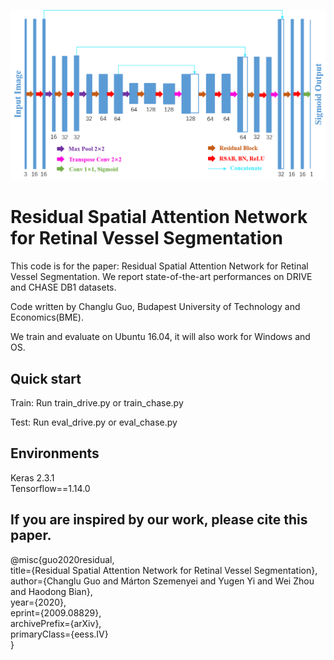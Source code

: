 ![RSAN](1.png?raw=true "RSAN")
# Residual Spatial Attention Network for Retinal Vessel Segmentation
This code is for the paper: Residual Spatial Attention Network for Retinal Vessel Segmentation. We report state-of-the-art performances on DRIVE and CHASE DB1 datasets.

Code written by Changlu Guo, Budapest University of Technology and Economics(BME).


We train and evaluate on Ubuntu 16.04, it will also work for Windows and OS.

## Quick start 

Train:
Run train_drive.py or train_chase.py

Test:
Run eval_drive.py or eval_chase.py


## Environments
Keras 2.3.1  <br>
Tensorflow==1.14.0 <br>


## If you are inspired by our work, please cite this paper.

@misc{guo2020residual, <br>
    title={Residual Spatial Attention Network for Retinal Vessel Segmentation}, <br>
    author={Changlu Guo and Márton Szemenyei and Yugen Yi and Wei Zhou and Haodong Bian}, <br>
    year={2020}, <br>
    eprint={2009.08829}, <br>
    archivePrefix={arXiv}, <br>
    primaryClass={eess.IV} <br>
}

